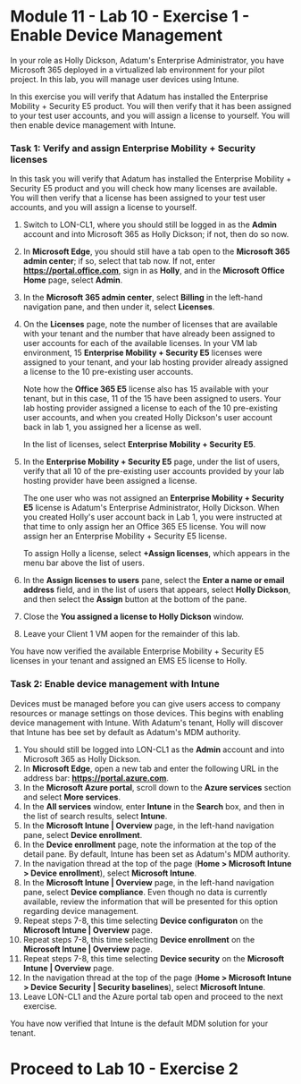 # Module 11 - Lab 10 - Exercise 1 - Enable Device Management


In your role as Holly Dickson, Adatum's Enterprise Administrator, you have Microsoft 365 deployed in a virtualized lab environment for your pilot project. In this lab, you will manage user devices using Intune.

In this exercise you will verify that Adatum has installed the Enterprise Mobility + Security E5 product. You will then verify that it has been assigned to your test user accounts, and you will assign a license to yourself. You will then enable device management with Intune.

### Task 1: Verify and assign Enterprise Mobility + Security licenses

In this task you will verify that Adatum has installed the Enterprise Mobility + Security E5 product and you will check how many licenses are available. You will then verify that a license has been assigned to your test user accounts, and you will assign a license to yourself.

1. Switch to LON-CL1, where you should still be logged in as the **Admin** account and into Microsoft 365 as Holly Dickson; if not, then do so now. 
2. In **Microsoft Edge**, you should still have a tab open to the **Microsoft 365 admin center**; if so, select that tab now. If not, enter **https://portal.office.com**, sign in as **Holly**, and in the **Microsoft Office Home** page, select **Admin**.
3. In the **Microsoft 365 admin center**, select **Billing** in the left-hand navigation pane, and then under it, select **Licenses**.
4. On the **Licenses** page, note the number of licenses that are available with your tenant and the number that have already been assigned to user accounts for each of the available licenses. In your VM lab environment, 15 **Enterprise Mobility + Security E5** licenses were assigned to your tenant, and your lab hosting provider already assigned a license to the 10 pre-existing user accounts. <br/>

   Note how the **Office 365 E5** license also has 15 available with your tenant, but in this case, 11 of the 15 have been assigned to users. Your lab hosting provider assigned a license to each of the 10 pre-existing user accounts, and when you created Holly Dickson's user account back in lab 1, you assigned her a license as well. <br/>
   
   In the list of licenses, select **Enterprise Mobility + Security E5**.
5. In the **Enterprise Mobility + Security E5** page, under the list of users, verify that all 10 of the pre-existing user accounts provided by your lab hosting provider have been assigned a license. <br/>

   The one user who was not assigned an **Enterprise Mobility + Security E5** license is Adatum's Enterprise Administrator, Holly Dickson. When you created Holly's user account back in Lab 1, you were instructed at that time to only assign her an Office 365 E5 license. You will now assign her an Enterprise Mobility + Security E5 license. <br/>

    To assign Holly a license, select **+Assign licenses**, which appears in the menu bar above the list of users.

6. In the **Assign licenses to users** pane, select the **Enter a name or email address** field, and in the list of users that appears, select **Holly Dickson**, and then select the **Assign** button at the bottom of the pane.
7. Close the **You assigned a license to Holly Dickson** window.

8. Leave your Client 1 VM aopen for the remainder of this lab.

You have now verified the available Enterprise Mobility + Security E5 licenses in your tenant and assigned an EMS E5 license to Holly.


### Task 2: Enable device management with Intune

Devices must be managed before you can give users access to company resources or manage settings on those devices. This begins with enabling device management with Intune. With Adatum's tenant, Holly will discover that Intune has bee set by default as Adatum's MDM authority.

1. You should still be logged into LON-CL1 as the **Admin** account and into Microsoft 365 as Holly Dickson.
2. In **Microsoft Edge**, open a new tab and enter the following URL in the address bar: **https://portal.azure.com**.
3. In the **Microsoft Azure portal**, scroll down to the **Azure services** section and select **More services**.
4. In the **All services** window, enter **Intune** in the **Search** box, and then in the list of search results, select **Intune**.
5. In the **Microsoft Intune | Overview** page, in the left-hand navigation pane, select **Device enrollment**.
6. In the **Device enrollment** page, note the information at the top of the detail pane. By default, Intune has been set as Adatum's MDM authority.
7. In the navigation thread at the top of the page (**Home > Microsoft Intune > Device enrollment**), select **Microsoft Intune**.
8. In the **Microsoft Intune | Overview** page, in the left-hand navigation pane, select **Device compliance**. Even though no data is currently available, review the information that will be presented for this option regarding device management.
9. Repeat steps 7-8, this time selecting **Device configuraton** on the **Microsoft Intune | Overview** page. 
10. Repeat steps 7-8, this time selecting **Device enrollment** on the **Microsoft Intune | Overview** page.
11. Repeat steps 7-8, this time selecting **Device security** on the **Microsoft Intune | Overview** page.
12. In the navigation thread at the top of the page (**Home > Microsoft Intune > Device Security | Security baselines**), select **Microsoft Intune**.
14. Leave LON-CL1 and the Azure portal tab open and proceed to the next exercise.

You have now verified that Intune is the default MDM solution for your tenant.


# Proceed to Lab 10 - Exercise 2
